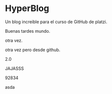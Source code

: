 # HyperBlog
Un blog increible para el curso de GitHub de platzi.

Buenas tardes mundo.

otra vez.

otra vez pero desde github.

2.0

JAJASSS

92834


asda
